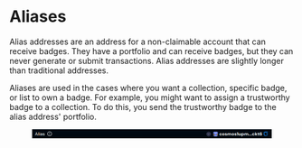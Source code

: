 # Aliases

Alias addresses are an address for a non-claimable account that can receive badges. They have a portfolio and can receive badges, but  they can never generate or submit transactions. Alias addresses are slightly longer than traditional addresses.&#x20;

Aliases are used in the cases where you want a collection, specific badge, or list to own a badge. For example, you might want to assign a trustworthy badge to a collection. To do this, you send the trustworthy badge to the alias address' portfolio.

<figure><img src="../../.gitbook/assets/image (1) (1) (1) (1) (1) (1) (1) (1) (1) (1) (1) (1) (1) (1) (1) (1) (1) (1) (1) (1) (1) (1) (1) (1) (1) (1) (1) (1) (1) (1) (1) (1) (1) (1) (1) (1) (1) (1) (1) (1) (1) (1) (1).png" alt=""><figcaption></figcaption></figure>
